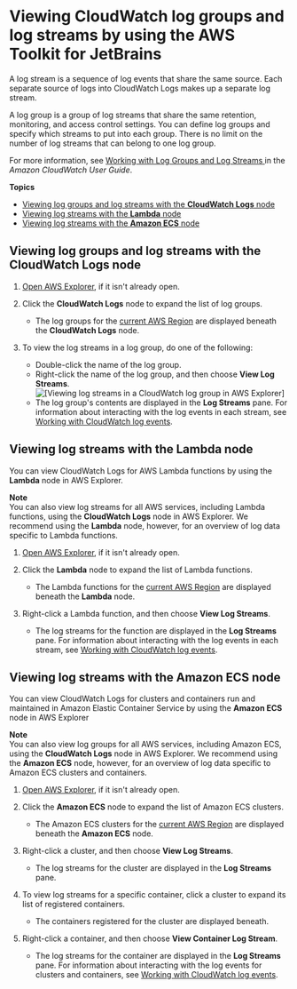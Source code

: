 # Viewing CloudWatch log groups and log streams by using the AWS Toolkit for JetBrains<a name="viewing-CloudWatch-logs"></a>

A log stream is a sequence of log events that share the same source\. Each separate source of logs into CloudWatch Logs makes up a separate log stream\.

 A log group is a group of log streams that share the same retention, monitoring, and access control settings\. You can define log groups and specify which streams to put into each group\. There is no limit on the number of log streams that can belong to one log group\. 

For more information, see [Working with Log Groups and Log Streams ](https://docs.aws.amazon.com/AmazonCloudWatch/latest/monitoring/Working-with-log-groups-and-streams.html) in the *Amazon CloudWatch User Guide*\.

**Topics**
+ [Viewing log groups and log streams with the **CloudWatch Logs** node](#viewing-log-groups)
+ [Viewing log streams with the **Lambda** node](#viewing-lamba-log-groups)
+ [Viewing log streams with the **Amazon ECS** node](#viewing-ecs-log-groups)

## Viewing log groups and log streams with the **CloudWatch Logs** node<a name="viewing-log-groups"></a>

1. [Open AWS Explorer](key-tasks.md#key-tasks-open-explorer), if it isn't already open\.

1. Click the **CloudWatch Logs** node to expand the list of log groups\.
   + The log groups for the [current AWS Region](setup-region.md#setup-region-current-region) are displayed beneath the **CloudWatch Logs** node\.

1. To view the log streams in a log group, do one of the following:
   + Double\-click the name of the log group\.
   + Right\-click the name of the log group, and then choose **View Log Streams**\.  
![\[Viewing log streams in a CloudWatch log group in AWS Explorer\]](http://docs.aws.amazon.com/toolkit-for-jetbrains/latest/userguide/)
   + The log group's contents are displayed in the **Log Streams** pane\. For information about interacting with the log events in each stream, see [Working with CloudWatch log events](working-CloudWatch-log-events.md)\.

## Viewing log streams with the **Lambda** node<a name="viewing-lamba-log-groups"></a>

You can view CloudWatch Logs for AWS Lambda functions by using the **Lambda** node in AWS Explorer\. 

**Note**  
You can also view log streams for all AWS services, including Lambda functions, using the **CloudWatch Logs** node in AWS Explorer\. We recommend using the **Lambda** node, however, for an overview of log data specific to Lambda functions\.

1. [Open AWS Explorer](key-tasks.md#key-tasks-open-explorer), if it isn't already open\.

1. Click the **Lambda** node to expand the list of Lambda functions\.
   + The Lambda functions for the [current AWS Region](setup-region.md#setup-region-current-region) are displayed beneath the **Lambda** node\.

1. Right\-click a Lambda function, and then choose **View Log Streams**\.
   + The log streams for the function are displayed in the **Log Streams** pane\. For information about interacting with the log events in each stream, see [Working with CloudWatch log events](working-CloudWatch-log-events.md)\.

## Viewing log streams with the **Amazon ECS** node<a name="viewing-ecs-log-groups"></a>

You can view CloudWatch Logs for clusters and containers run and maintained in Amazon Elastic Container Service by using the **Amazon ECS** node in AWS Explorer 

**Note**  
You can also view log groups for all AWS services, including Amazon ECS, using the **CloudWatch Logs** node in AWS Explorer\. We recommend using the **Amazon ECS** node, however, for an overview of log data specific to Amazon ECS clusters and containers\.

1. [Open AWS Explorer](key-tasks.md#key-tasks-open-explorer), if it isn't already open\.

1. Click the **Amazon ECS** node to expand the list of Amazon ECS clusters\.
   + The Amazon ECS clusters for the [current AWS Region](setup-region.md#setup-region-current-region) are displayed beneath the **Amazon ECS** node\.

1. Right\-click a cluster, and then choose **View Log Streams**\.
   + The log streams for the cluster are displayed in the **Log Streams** pane\.

1. To view log streams for a specific container, click a cluster to expand its list of registered containers\.
   + The containers registered for the cluster are displayed beneath\.

1. Right\-click a container, and then choose **View Container Log Stream**\.
   + The log streams for the container are displayed in the **Log Streams** pane\. For information about interacting with the log events for clusters and containers, see [Working with CloudWatch log events](working-CloudWatch-log-events.md)\. 